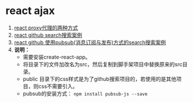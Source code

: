 # react ajax
1. [react proxy代理的两种方式](./src_proxy/App.js)
2. [react github search搜索案例](./src_github_search/App.js)
3. [react github 使用pubsub(消息订阅与发布)方式的search搜索案例](./src_github_pubsub/App.js)
4. **说明：**  
    * 需要安装create-react-app。
    * 将目录下的文件加改名为src，然后复制到脚手架项目中替换原来的src目录。
    * public 目录下的css样式是为了github搜索项目的，若使用的是其他项目，则css不需要引入。
    * pubsub的安装方式： ```npm install pubsub-js --save```